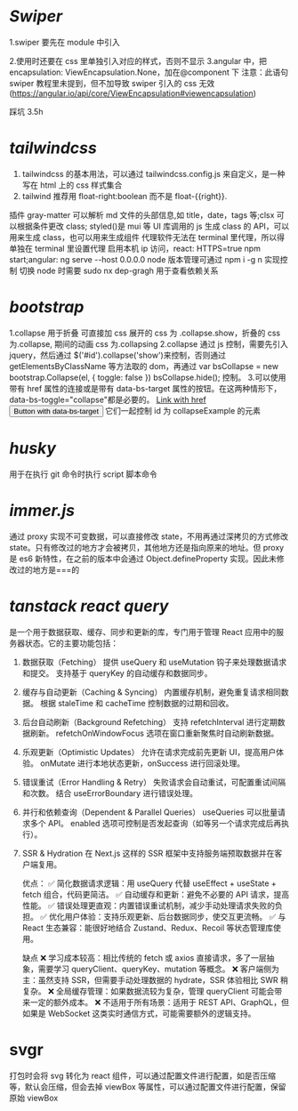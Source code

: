 # _Swiper_

1.swiper 要先在 module 中引入

2.使用时还要在 css 里单独引入对应的样式，否则不显示
3.angular 中，把 encapsulation: ViewEncapsulation.None，加在@component 下
注意：此语句 swiper 教程里未提到，但不加导致 swiper 引入的 css 无效
(https://angular.io/api/core/ViewEncapsulation#viewencapsulation)

踩坑 3.5h

# _tailwindcss_

1. tailwindcss 的基本用法，可以通过 tailwindcss.config.js 来自定义，是一种写在 html 上的 css 样式集合
2. tailwind 推荐用 float-right:boolean 而不是 float-{{right}}.

插件 gray-matter 可以解析 md 文件的头部信息,如 title，date，tags 等;clsx 可以根据条件更改 class;
styled()是 mui 等 UI 库调用的 js 生成 class 的 API，可以用来生成 class，也可以用来生成组件
代理软件无法在 terminal 里代理，所以得单独在 terminal 里设置代理
启用本机 ip 访问，react: HTTPS=true npm start;angular: ng serve --host 0.0.0.0
node 版本管理可通过 npm i -g n 实现控制 切换 node 时需要 sudo
nx dep-gragh 用于查看依赖关系

# _bootstrap_

1.collapse 用于折叠 可直接加 css 展开的 css 为 .collapse.show，折叠的 css 为.collapse, 期间的动画 css 为.collapsing
2.collapse 通过 js 控制，需要先引入 jquery，然后通过 $('#id').collapse('show')来控制，否则通过 getElementsByClassName 等方法取的 dom，再通过
var bsCollapse = new bootstrap.Collapse(el, {
toggle: false
})
bsCollapse.hide();
控制。 3.可以使用带有 href 属性的连接或是带有 data-bs-target 属性的按钮。在这两种情形下， data-bs-toggle="collapse"都是必要的。
<a class="btn btn-primary" data-bs-toggle="collapse" href="#collapseExample" role="button" aria-expanded="false" aria-controls="collapseExample">
Link with href
</a>
<button class="btn btn-primary" type="button" data-bs-toggle="collapse" data-bs-target="#collapseExample" aria-expanded="false" aria-controls="collapseExample">
Button with data-bs-target
</button>
它们一起控制 id 为 collapseExample 的元素

# _husky_

用于在执行 git 命令时执行 script 脚本命令

# _immer.js_

通过 proxy 实现不可变数据，可以直接修改 state，不用再通过深拷贝的方式修改 state。只有修改过的地方才会被拷贝，其他地方还是指向原来的地址。但 proxy 是 es6 新特性，在之前的版本中会通过 Object.defineProperty 实现。因此未修改过的地方是===的

# _tanstack react query_

是一个用于数据获取、缓存、同步和更新的库，专门用于管理 React 应用中的服务器状态。它的主要功能包括：

1. 数据获取（Fetching）
   提供 useQuery 和 useMutation 钩子来处理数据请求和提交。
   支持基于 queryKey 的自动缓存和数据同步。
2. 缓存与自动更新（Caching & Syncing）
   内置缓存机制，避免重复请求相同数据。
   根据 staleTime 和 cacheTime 控制数据的过期和回收。
3. 后台自动刷新（Background Refetching）
   支持 refetchInterval 进行定期数据刷新。
   refetchOnWindowFocus 选项在窗口重新聚焦时自动刷新数据。
4. 乐观更新（Optimistic Updates）
   允许在请求完成前先更新 UI，提高用户体验。
   onMutate 进行本地状态更新，onSuccess 进行回滚处理。
5. 错误重试（Error Handling & Retry）
   失败请求会自动重试，可配置重试间隔和次数。
   结合 useErrorBoundary 进行错误处理。
6. 并行和依赖查询（Dependent & Parallel Queries）
   useQueries 可以批量请求多个 API。
   enabled 选项可控制是否发起查询（如等另一个请求完成后再执行）。
7. SSR & Hydration
   在 Next.js 这样的 SSR 框架中支持服务端预取数据并在客户端复用。

   优点：
   ✅ 简化数据请求逻辑：用 useQuery 代替 useEffect + useState + fetch 组合，代码更简洁。
   ✅ 自动缓存和更新：避免不必要的 API 请求，提高性能。
   ✅ 错误处理更直观：内置错误重试机制，减少手动处理请求失败的负担。
   ✅ 优化用户体验：支持乐观更新、后台数据同步，使交互更流畅。
   ✅ 与 React 生态兼容：能很好地结合 Zustand、Redux、Recoil 等状态管理库使用。

   缺点
   ❌ 学习成本较高：相比传统的 fetch 或 axios 直接请求，多了一层抽象，需要学习 queryClient、queryKey、mutation 等概念。
   ❌ 客户端侧为主：虽然支持 SSR，但需要手动处理数据的 hydrate，SSR 体验相比 SWR 稍复杂。
   ❌ 全局缓存管理：如果数据流较为复杂，管理 queryClient 可能会带来一定的额外成本。
   ❌ 不适用于所有场景：适用于 REST API、GraphQL，但如果是 WebSocket 这类实时通信方式，可能需要额外的逻辑支持。

# svgr

打包时会将 svg 转化为 react 组件，可以通过配置文件进行配置，如是否压缩等，默认会压缩，但会去掉 viewBox 等属性，可以通过配置文件进行配置，保留原始 viewBox
